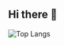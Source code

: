 ## Hi there 👋

![Top Langs](https://github-readme-stats.vercel.app/api/top-langs/?username=Hi-Tech-Mechanic&layout=donut-vertical&hide=ShaderLab,tcl)
